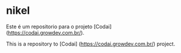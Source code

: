 # nikel
Este é um repositorio para o projeto [Codai] (https://codai.growdev.com.br/).

This is a repository to [Codai] (https://codai.growdev.com.br/) project.
